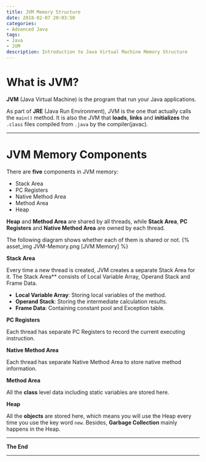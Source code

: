 ```yaml
---
title: JVM Memory Structure
date: 2018-02-07 20:03:50
categories:
- Advanced Java
tags:
- Java
- JVM
description: Introduction to Java Virtual Machine Memory Structure
---
```

# What is JVM?

**JVM** (Java Virtual Machine) is the program that run your Java applications.

As part of **JRE** (Java Run Environment), JVM is the one that actually calls the `main()` method. It is also the JVM that **loads**, **links** and **initializes** the `.class` files compiled from `.java` by the compiler(javac).

***

# JVM Memory Components

There are **five** components in JVM memory: 
- Stack Area
- PC Registers
- Native Method Area
- Method Area
- Heap

**Heap** and **Method Area** are shared by all threads, while **Stack Area**, **PC Registers** and **Native Method Area** are owned by each thread.

The following diagram shows whether each of them is shared or not.
{% asset_img JVM-Memory.png [JVM Memory] %}


**Stack Area**

Every time a new thread is created, JVM creates a separate Stack Area for it. The Stack Area** consists of Local Variable Array, Operand Stack and Frame Data.

- **Local Variable Array**: Storing local variables of the method.
- **Operand Stack**: Storing the intermediate calculation results.
- **Frame Data**: Containing constant pool and Exception table.

**PC Registers**

Each thread has separate PC Registers to record the current executing instruction.

**Native Method Area**

Each thread has separate Native Method Area to store native method information.

**Method Area**

All the **class** level data including static variables are stored here.

**Heap**

All the **objects** are stored here, which means you will use the Heap every time you use the key word `new`. Besides, **Garbage Collection** mainly happens in the Heap.

***

**The End**

***

